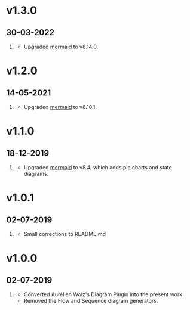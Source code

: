 # v1.3.0
## 30-03-2022

1. [](#new)
   * Upgraded [mermaid](https://github.com/mermaid-js/mermaid) to v8.14.0.

# v1.2.0
## 14-05-2021

1. [](#new)
   * Upgraded [mermaid](https://github.com/mermaid-js/mermaid) to v8.10.1.

# v1.1.0
## 18-12-2019

1. [](#new)
   * Upgraded [mermaid](https://github.com/mermaid-js/mermaid) to v8.4, which adds pie charts and state diagrams.

# v1.0.1
## 02-07-2019

1. [](#improved)
    * Small corrections to README.md

# v1.0.0
## 02-07-2019

1. [](#new)
    * Converted Aurélien Wolz's Diagram Plugin into the present work.
    * Removed the Flow and Sequence diagram generators.
